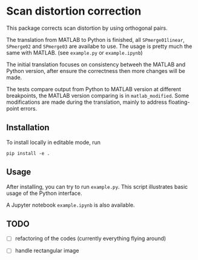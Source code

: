 # Scan distortion correction

This package corrects scan distortion by using orthogonal pairs.

The translation from MATLAB to Python is finished, all `SPmerge01linear`,
`SPmerge02` and `SPmerge03` are availabe to use. The usage is pretty much the
same with MATLAB. (see `example.py` or `example.ipynb`)

The initial translation focuses on consistency betweeh the MATLAB and
Python version, after ensure the correctness then more changes will be made.

The tests compare output from Python to MATLAB version at different breakpoints,
the MATLAB version comparing is in `matlab_modified`. Some modifications are
made during the translation, mainly to address floating-point errors.

## Installation
To install locally in editable mode, run
```
pip install -e .
```

## Usage
After installing, you can try to run `example.py`.  This script illustrates
basic usage of the Python interface.

A Jupyter notebook `example.ipynb` is also available.

## TODO
- [ ] refactoring of the codes (currently everything flying around)
- [ ] handle rectangular image

